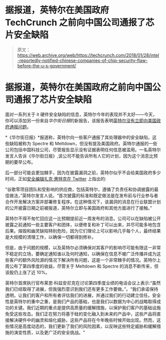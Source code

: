 # 据报道，英特尔在美国政府 TechCrunch 之前向中国公司通报了芯片安全缺陷

> 原文：<https://web.archive.org/web/https://techcrunch.com/2018/01/28/intel-reportedly-notified-chinese-companies-of-chip-security-flaw-before-the-u-s-government/>

# 据报道，英特尔在美国政府之前向中国公司通报了芯片安全缺陷

面对一系列关于 it 硬件安全缺陷的信息，英特尔今年的表现并不太好——今天，你可以添加另一份来自*华尔街日报*的新报告，该报告表明[英特尔没有立即向美国政府通报问题](https://web.archive.org/web/20230130100805/https://www.wsj.com/articles/intel-warned-chinese-companies-of-chip-flaws-before-u-s-government-1517157430?mod=e2twd)。

*《华尔街日报》*报道称，英特尔向一些客户通报了其处理器中的安全缺陷，这些缺陷被称为 Spectre 和 Meltdown，但没有提及美国政府。英特尔通报的一些公司包括中国科技公司，尽管报告显示没有证据表明任何信息被滥用。一名英特尔发言人告诉《华尔街日报》,该公司不能告诉所有人它的计划，因为这个消息比预期的要早公布。

后一部分可能会更加棘手，因为在披露漏洞之前，英特尔似乎不会给美国政府多少时间，正如[安全编辑扎克·惠特克在 Twitter](https://web.archive.org/web/20230130100805/https://twitter.com/zackwhittaker/status/957699762538663936) 上指出的:

“谷歌零项目团队和受影响的供应商，包括英特尔，遵循了负责任和协调披露的最佳做法，”英特尔发言人说。“首次披露的标准和既定做法是在发布前与行业参与者合作开发解决方案并部署修复程序。在这种情况下，该漏洞的消息在行业联盟计划的公开披露日期之前被报道，英特尔立即与美国政府和其他方面进行了接触。”

英特尔不得不匆忙回应这一比预期提前近一周发布的消息。公司可以在缺陷被公开披露之前通知一些主要客户和团体，以便修复和补丁可以出来，并尽可能多地包含后果。熔毁和幽灵缺陷特别危险，因为它们理论上可以影响几乎每个人，最终结果是大规模的清理工作，以确保一切都得到修补。

但是，由于问题的规模，以及英特尔必须确保对其客户的影响尽可能有限这一非常不稳定的立场，要确定通知谁以及何时通知，以确保在信息不被广泛传播并成为这些客户的额外风险源的情况下解决所有问题，这是一个非常棘手的情况。英特尔上周公布了第四季度的收益，尽管关于 Meltdown 和 Spectre 的消息不断传来，但该股仍上涨了近 10%。

英特尔首席执行官布莱恩·科兹安尼克在讨论第四季度业绩的电话会议上表示:“虽然我们已经取得了进展，但我强烈意识到我们还有更多工作要做。”。“我们承诺保持透明，让我们的客户和所有者评估我们的进展，并通过我们的行动建立信任。安全性是英特尔的重中之重，是我们产品的基础，也是我们以数据为中心的战略取得成功的关键。我们近期的重点是提供高质量的缓解措施，以保护我们客户的基础设施免受这些攻击。我们正在努力将基于硅的变化融入到未来的产品中，这些产品将直接解决硬件中的幽灵和熔化威胁，这些产品将在今年晚些时候开始出现。然而，这些情况是高度动态的，我们更新了我们的风险因素，以反映这些特定威胁和缓解措施的演变性质，以及更广泛的安全挑战。"